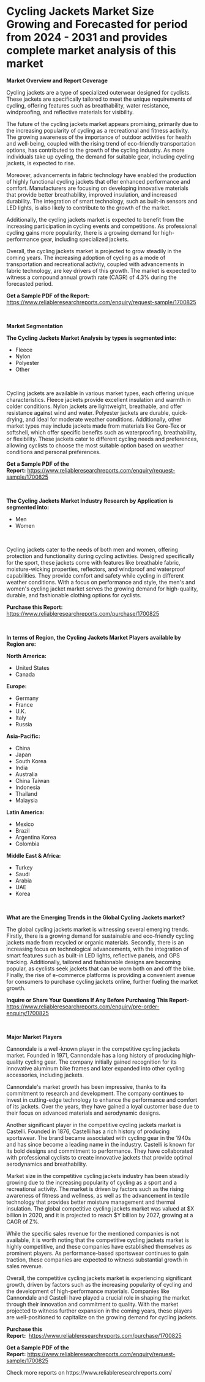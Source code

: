 <p><h1>Cycling Jackets Market Size Growing and Forecasted for period from 2024 - 2031 and provides complete market analysis of this market</h1></p><p><strong>Market Overview and Report Coverage</strong></p>
<p><p>Cycling jackets are a type of specialized outerwear designed for cyclists. These jackets are specifically tailored to meet the unique requirements of cycling, offering features such as breathability, water resistance, windproofing, and reflective materials for visibility.</p><p>The future of the cycling jackets market appears promising, primarily due to the increasing popularity of cycling as a recreational and fitness activity. The growing awareness of the importance of outdoor activities for health and well-being, coupled with the rising trend of eco-friendly transportation options, has contributed to the growth of the cycling industry. As more individuals take up cycling, the demand for suitable gear, including cycling jackets, is expected to rise.</p><p>Moreover, advancements in fabric technology have enabled the production of highly functional cycling jackets that offer enhanced performance and comfort. Manufacturers are focusing on developing innovative materials that provide better breathability, improved insulation, and increased durability. The integration of smart technology, such as built-in sensors and LED lights, is also likely to contribute to the growth of the market.</p><p>Additionally, the cycling jackets market is expected to benefit from the increasing participation in cycling events and competitions. As professional cycling gains more popularity, there is a growing demand for high-performance gear, including specialized jackets.</p><p>Overall, the cycling jackets market is projected to grow steadily in the coming years. The increasing adoption of cycling as a mode of transportation and recreational activity, coupled with advancements in fabric technology, are key drivers of this growth. The market is expected to witness a compound annual growth rate (CAGR) of 4.3% during the forecasted period.</p></p>
<p><strong>Get a Sample PDF of the Report:</strong> <a href="https://www.reliableresearchreports.com/enquiry/request-sample/1700825">https://www.reliableresearchreports.com/enquiry/request-sample/1700825</a></p>
<p>&nbsp;</p>
<p><strong>Market Segmentation</strong></p>
<p><strong>The Cycling Jackets Market Analysis by types is segmented into:</strong></p>
<p><ul><li>Fleece</li><li>Nylon</li><li>Polyester</li><li>Other</li></ul></p>
<p>&nbsp;</p>
<p><p>Cycling jackets are available in various market types, each offering unique characteristics. Fleece jackets provide excellent insulation and warmth in colder conditions. Nylon jackets are lightweight, breathable, and offer resistance against wind and water. Polyester jackets are durable, quick-drying, and ideal for moderate weather conditions. Additionally, other market types may include jackets made from materials like Gore-Tex or softshell, which offer specific benefits such as waterproofing, breathability, or flexibility. These jackets cater to different cycling needs and preferences, allowing cyclists to choose the most suitable option based on weather conditions and personal preferences.</p></p>
<p><strong>Get a Sample PDF of the Report:</strong>&nbsp;<a href="https://www.reliableresearchreports.com/enquiry/request-sample/1700825">https://www.reliableresearchreports.com/enquiry/request-sample/1700825</a></p>
<p>&nbsp;</p>
<p><strong>The Cycling Jackets Market Industry Research by Application is segmented into:</strong></p>
<p><ul><li>Men</li><li>Women</li></ul></p>
<p>&nbsp;</p>
<p><p>Cycling jackets cater to the needs of both men and women, offering protection and functionality during cycling activities. Designed specifically for the sport, these jackets come with features like breathable fabric, moisture-wicking properties, reflectors, and windproof and waterproof capabilities. They provide comfort and safety while cycling in different weather conditions. With a focus on performance and style, the men's and women's cycling jacket market serves the growing demand for high-quality, durable, and fashionable clothing options for cyclists.</p></p>
<p><strong>Purchase this Report:</strong>&nbsp; <a href="https://www.reliableresearchreports.com/purchase/1700825">https://www.reliableresearchreports.com/purchase/1700825</a></p>
<p>&nbsp;</p>
<p><strong>In terms of Region, the Cycling Jackets Market Players available by Region are:</strong></p>
<p>
    <p> <strong> North America: </strong>
        <ul>
            <li>United States</li>
            <li>Canada</li>
        </ul>
        </p> 
    <p> <strong> Europe: </strong>
        <ul>
            <li>Germany</li>
            <li>France</li>
            <li>U.K.</li>
            <li>Italy</li>
            <li>Russia</li>
        </ul>
        </p> 
    <p> <strong> Asia-Pacific: </strong>
        <ul>
            <li>China</li>
            <li>Japan</li>
            <li>South Korea</li>
            <li>India</li>
            <li>Australia</li>
            <li>China Taiwan</li>
            <li>Indonesia</li>
            <li>Thailand</li>
            <li>Malaysia</li>
        </ul>
        </p> 
    <p> <strong> Latin America: </strong>
        <ul>
            <li>Mexico</li>
            <li>Brazil</li>
            <li>Argentina Korea</li>
            <li>Colombia</li>
        </ul>
        </p> 
    <p> <strong> Middle East & Africa: </strong>
        <ul>
            <li>Turkey</li>
            <li>Saudi</li>
            <li>Arabia</li>
            <li>UAE</li>
            <li>Korea</li>
        </ul>
    </p>
    </p>
<p>&nbsp;</p>
<p><strong>What are the Emerging Trends in the Global Cycling Jackets market?</strong></p>
<p><p>The global cycling jackets market is witnessing several emerging trends. Firstly, there is a growing demand for sustainable and eco-friendly cycling jackets made from recycled or organic materials. Secondly, there is an increasing focus on technological advancements, with the integration of smart features such as built-in LED lights, reflective panels, and GPS tracking. Additionally, tailored and fashionable designs are becoming popular, as cyclists seek jackets that can be worn both on and off the bike. Finally, the rise of e-commerce platforms is providing a convenient avenue for consumers to purchase cycling jackets online, further fueling the market growth.</p></p>
<p><strong>Inquire or Share Your Questions If Any Before Purchasing This Report</strong>- <a href="https://www.reliableresearchreports.com/enquiry/pre-order-enquiry/1700825">https://www.reliableresearchreports.com/enquiry/pre-order-enquiry/1700825</a></p>
<p>&nbsp;</p>
<p><strong>Major Market Players</strong></p>
<p><p>Cannondale is a well-known player in the competitive cycling jackets market. Founded in 1971, Cannondale has a long history of producing high-quality cycling gear. The company initially gained recognition for its innovative aluminum bike frames and later expanded into other cycling accessories, including jackets.</p><p>Cannondale's market growth has been impressive, thanks to its commitment to research and development. The company continues to invest in cutting-edge technology to enhance the performance and comfort of its jackets. Over the years, they have gained a loyal customer base due to their focus on advanced materials and aerodynamic designs.</p><p>Another significant player in the competitive cycling jackets market is Castelli. Founded in 1876, Castelli has a rich history of producing sportswear. The brand became associated with cycling gear in the 1940s and has since become a leading name in the industry. Castelli is known for its bold designs and commitment to performance. They have collaborated with professional cyclists to create innovative jackets that provide optimal aerodynamics and breathability.</p><p>Market size in the competitive cycling jackets industry has been steadily growing due to the increasing popularity of cycling as a sport and a recreational activity. The market is driven by factors such as the rising awareness of fitness and wellness, as well as the advancement in textile technology that provides better moisture management and thermal insulation. The global competitive cycling jackets market was valued at $X billion in 2020, and it is projected to reach $Y billion by 2027, growing at a CAGR of Z%.</p><p>While the specific sales revenue for the mentioned companies is not available, it is worth noting that the competitive cycling jackets market is highly competitive, and these companies have established themselves as prominent players. As performance-based sportswear continues to gain traction, these companies are expected to witness substantial growth in sales revenue.</p><p>Overall, the competitive cycling jackets market is experiencing significant growth, driven by factors such as the increasing popularity of cycling and the development of high-performance materials. Companies like Cannondale and Castelli have played a crucial role in shaping the market through their innovation and commitment to quality. With the market projected to witness further expansion in the coming years, these players are well-positioned to capitalize on the growing demand for cycling jackets.</p></p>
<p><strong>Purchase this Report:</strong>&nbsp;&nbsp;<a href="https://www.reliableresearchreports.com/purchase/1700825">https://www.reliableresearchreports.com/purchase/1700825</a></p>
<p></p>
<p><strong>Get a Sample PDF of the Report:</strong>&nbsp;<a href="https://www.reliableresearchreports.com/enquiry/request-sample/1700825">https://www.reliableresearchreports.com/enquiry/request-sample/1700825</a></p>
<p>Check more reports on https://www.reliableresearchreports.com/</p>